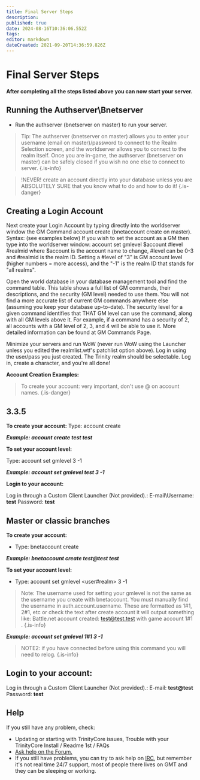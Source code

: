 ```yaml
---
title: Final Server Steps
description: 
published: true
date: 2024-08-16T10:36:06.552Z
tags: 
editor: markdown
dateCreated: 2021-09-20T14:36:59.826Z
---
```


# Final Server Steps

**After completing all the steps listed above you can now start your server.**

## Running the Authserver\Bnetserver
- Run the authserver (bnetserver on master) to run your server.
> Tip: The authserver (bnetserver on master) allows you to enter your username (email on master)/password to connect to the Realm Selection screen, and the worldserver allows you to connect to the realm itself. Once you are in-game, the authserver (bnetserver on master) can be safely closed if you wish no one else to connect to server.
{.is-info}



> !NEVER! create an account directly into your database unless you are ABSOLUTELY SURE that you know what to do and how to do it!
{.is-danger}



## Creating a Login Account
Next create your Login Account by typing directly into the worldserver window the GM Command account create (bnetaccount create on master). Syntax: (see examples below)
If you wish to set the account as a GM then type into the worldserver window: account set gmlevel $account #level #realmid where $account is the account name to change, #level can be 0-3 and #realmid is the realm ID. Setting a #level of "3" is GM account level (higher numbers = more access), and the "-1" is the realm ID that stands for "all realms".


Open the world database in your database management tool and find the command table. This table shows a full list of GM commands, their descriptions, and the security (GM level) needed to use them. You will not find a more accurate list of current GM commands anywhere else (assuming you keep your database up-to-date). The security level for a given command identifies that THAT GM level can use the command, along with all GM levels above it. For example, if a command has a security of 2, all accounts with a GM level of 2, 3, and 4 will be able to use it. More detailed information can be found at GM Commands Page.

Minimize your servers and run WoW (never run WoW using the Launcher unless you edited the realmlist.wtf's patchlist option above).
Log in using the user/pass you just created.
The Trinity realm should be selectable. Log in, create a character, and you're all done!

**Account Creation Examples:**
> To create your account: very important, don't use @ on account names.
{.is-danger}

## 3.3.5

**To create your account:**
Type: account create <user> <pass>

***Example: account create test test***

**To set your account level:**

Type: account set gmlevel <user> 3 -1

***Example: account set gmlevel test 3 -1***

**Login to your account:**

Log in through a Custom Client Launcher (Not provided).: 
E-mail\Username: **test** 
Password: **test** 

  
## Master or classic branches
**To create your account:**

- Type: bnetaccount create <user> <pass>

***Example: bnetaccount create test@test test***

**To set your account level:**

- Type: account set gmlevel <user#realm> 3 -1

> Note: The username used for setting your gmlevel is not the same as the username you create with bnetaccount. You must manually find the username in auth.account.username. These are formatted as 1#1, 2#1, etc or check the text after create account it will output something like:
Battle.net account created: test@test.test with game account 1#1
.
{.is-info}

***Example: account set gmlevel 1#1 3 -1***

> NOTE2: if you have connected before using this command you will need to relog.
{.is-info}


## Login to your account:

Log in through a Custom Client Launcher (Not provided).: 
E-mail: **test@test** 
Password: **test** 

##  Help

If you still have any problem, check:

- Updating or starting with TrinityCore issues, Trouble with your TrinityCore Install / Readme 1st / FAQs
- [Ask help on the Forum.](https://community.trinitycore.org/)
- If you still have problems, you can try to ask help on [IRC](https://trinitycore.atlassian.net/wiki/spaces/tc/pages/2130200/IRC), but remember it's not real time 24/7 support, most of people there lives on GMT and they can be sleeping or working.

